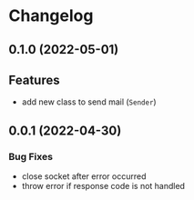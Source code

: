 # Changelog

## 0.1.0 (2022-05-01)

## Features

- add new class to send mail (`Sender`)

## 0.0.1 (2022-04-30)

### Bug Fixes

- close socket after error occurred
- throw error if response code is not handled
